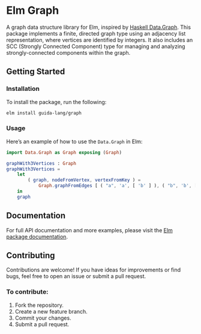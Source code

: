 # Elm Graph

A graph data structure library for Elm, inspired by [Haskell Data.Graph](https://hackage.haskell.org/package/containers-0.7/docs/Data-Graph.html). This package implements a finite, directed graph type using an adjacency list representation, where vertices are identified by integers. It also includes an SCC (Strongly Connected Component) type for managing and analyzing strongly-connected components within the graph.

## Getting Started

### Installation

To install the package, run the following:

```bash
elm install guida-lang/graph
```

### Usage

Here’s an example of how to use the `Data.Graph` in Elm:

```elm
import Data.Graph as Graph exposing (Graph)

graphWith3Vertices : Graph
graphWith3Vertices =
    let
        ( graph, nodeFromVertex, vertexFromKey ) =
            Graph.graphFromEdges [ ( "a", 'a', [ 'b' ] ), ( "b", 'b', [ 'c' ] ), ( "c", 'c', [] ) ]
    in
    graph
```

## Documentation

For full API documentation and more examples, please visit the
[Elm package documentation](https://package.elm-lang.org/packages/guida-lang/graph/1.0.1).

## Contributing

Contributions are welcome! If you have ideas for improvements or find bugs, feel free to open an
issue or submit a pull request.

### To contribute:

1. Fork the repository.
2. Create a new feature branch.
3. Commit your changes.
4. Submit a pull request.
